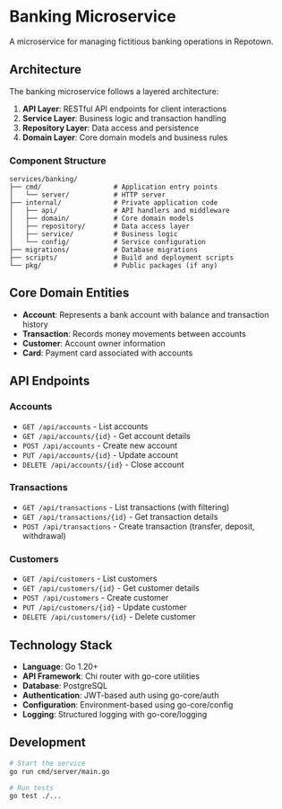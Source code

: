 # Banking Microservice

A microservice for managing fictitious banking operations in Repotown.

## Architecture

The banking microservice follows a layered architecture:

1. **API Layer**: RESTful API endpoints for client interactions
2. **Service Layer**: Business logic and transaction handling
3. **Repository Layer**: Data access and persistence
4. **Domain Layer**: Core domain models and business rules

### Component Structure

```
services/banking/
├── cmd/                  # Application entry points
│   └── server/           # HTTP server
├── internal/             # Private application code
│   ├── api/              # API handlers and middleware
│   ├── domain/           # Core domain models
│   ├── repository/       # Data access layer
│   ├── service/          # Business logic
│   └── config/           # Service configuration
├── migrations/           # Database migrations
├── scripts/              # Build and deployment scripts
└── pkg/                  # Public packages (if any)
```

## Core Domain Entities

- **Account**: Represents a bank account with balance and transaction history
- **Transaction**: Records money movements between accounts
- **Customer**: Account owner information
- **Card**: Payment card associated with accounts

## API Endpoints

### Accounts
- `GET /api/accounts` - List accounts
- `GET /api/accounts/{id}` - Get account details
- `POST /api/accounts` - Create new account
- `PUT /api/accounts/{id}` - Update account
- `DELETE /api/accounts/{id}` - Close account

### Transactions
- `GET /api/transactions` - List transactions (with filtering)
- `GET /api/transactions/{id}` - Get transaction details
- `POST /api/transactions` - Create transaction (transfer, deposit, withdrawal)

### Customers
- `GET /api/customers` - List customers
- `GET /api/customers/{id}` - Get customer details
- `POST /api/customers` - Create customer
- `PUT /api/customers/{id}` - Update customer
- `DELETE /api/customers/{id}` - Delete customer

## Technology Stack

- **Language**: Go 1.20+
- **API Framework**: Chi router with go-core utilities
- **Database**: PostgreSQL
- **Authentication**: JWT-based auth using go-core/auth
- **Configuration**: Environment-based using go-core/config
- **Logging**: Structured logging with go-core/logging

## Development

```bash
# Start the service
go run cmd/server/main.go

# Run tests
go test ./...
```